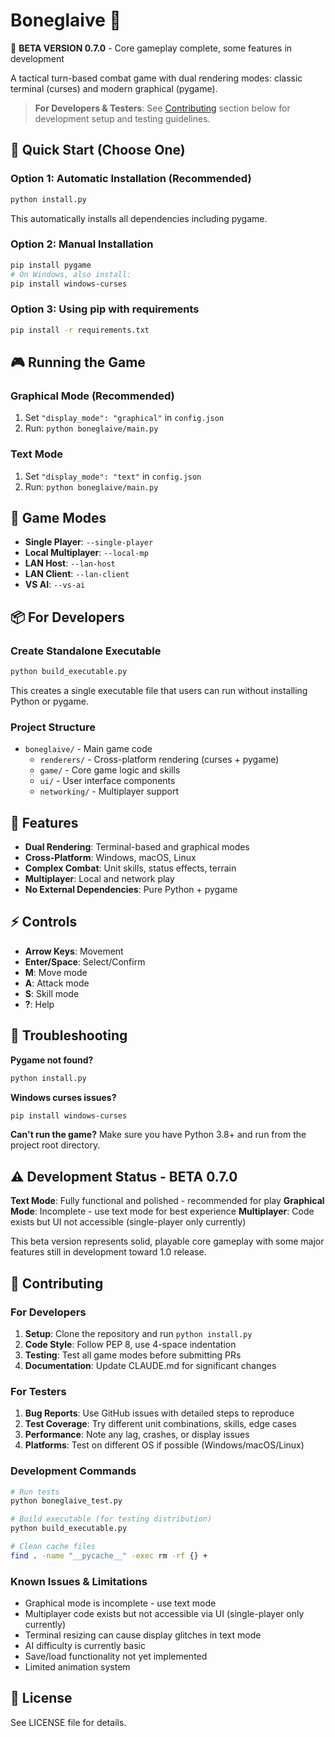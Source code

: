 # Boneglaive 🎯

🚧 **BETA VERSION 0.7.0** - Core gameplay complete, some features in development

A tactical turn-based combat game with dual rendering modes: classic terminal (curses) and modern graphical (pygame).

> **For Developers & Testers**: See [Contributing](#-contributing) section below for development setup and testing guidelines.

## 🚀 Quick Start (Choose One)

### Option 1: Automatic Installation (Recommended)
```bash
python install.py
```
This automatically installs all dependencies including pygame.

### Option 2: Manual Installation
```bash
pip install pygame
# On Windows, also install:
pip install windows-curses
```

### Option 3: Using pip with requirements
```bash
pip install -r requirements.txt
```

## 🎮 Running the Game

### Graphical Mode (Recommended)
1. Set `"display_mode": "graphical"` in `config.json`
2. Run: `python boneglaive/main.py`

### Text Mode
1. Set `"display_mode": "text"` in `config.json` 
2. Run: `python boneglaive/main.py`

## 🔧 Game Modes

- **Single Player**: `--single-player`
- **Local Multiplayer**: `--local-mp` 
- **LAN Host**: `--lan-host`
- **LAN Client**: `--lan-client`
- **VS AI**: `--vs-ai`

## 📦 For Developers

### Create Standalone Executable
```bash
python build_executable.py
```
This creates a single executable file that users can run without installing Python or pygame.

### Project Structure
- `boneglaive/` - Main game code
  - `renderers/` - Cross-platform rendering (curses + pygame)
  - `game/` - Core game logic and skills
  - `ui/` - User interface components
  - `networking/` - Multiplayer support

## 🎯 Features

- **Dual Rendering**: Terminal-based and graphical modes
- **Cross-Platform**: Windows, macOS, Linux
- **Complex Combat**: Unit skills, status effects, terrain
- **Multiplayer**: Local and network play
- **No External Dependencies**: Pure Python + pygame

## ⚡ Controls

- **Arrow Keys**: Movement
- **Enter/Space**: Select/Confirm
- **M**: Move mode
- **A**: Attack mode  
- **S**: Skill mode
- **?**: Help

## 🐛 Troubleshooting

**Pygame not found?**
```bash
python install.py
```

**Windows curses issues?**
```bash
pip install windows-curses
```

**Can't run the game?**
Make sure you have Python 3.8+ and run from the project root directory.

## ⚠️ Development Status - BETA 0.7.0

**Text Mode**: Fully functional and polished - recommended for play
**Graphical Mode**: Incomplete - use text mode for best experience
**Multiplayer**: Code exists but UI not accessible (single-player only currently)

This beta version represents solid, playable core gameplay with some major features still in development toward 1.0 release.

## 🤝 Contributing

### For Developers
1. **Setup**: Clone the repository and run `python install.py`
2. **Code Style**: Follow PEP 8, use 4-space indentation
3. **Testing**: Test all game modes before submitting PRs
4. **Documentation**: Update CLAUDE.md for significant changes

### For Testers
1. **Bug Reports**: Use GitHub issues with detailed steps to reproduce
2. **Test Coverage**: Try different unit combinations, skills, edge cases
3. **Performance**: Note any lag, crashes, or display issues
4. **Platforms**: Test on different OS if possible (Windows/macOS/Linux)

### Development Commands
```bash
# Run tests
python boneglaive_test.py

# Build executable (for testing distribution)
python build_executable.py

# Clean cache files
find . -name "__pycache__" -exec rm -rf {} +
```

### Known Issues & Limitations
- Graphical mode is incomplete - use text mode
- Multiplayer code exists but not accessible via UI (single-player only currently)
- Terminal resizing can cause display glitches in text mode
- AI difficulty is currently basic
- Save/load functionality not yet implemented
- Limited animation system

## 📄 License
See LICENSE file for details.